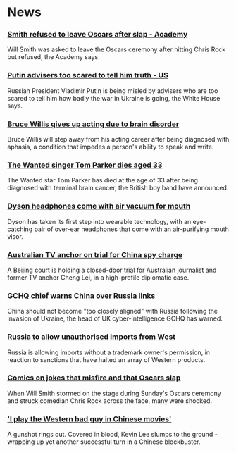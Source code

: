 # News
### [Smith refused to leave Oscars after slap - Academy](https://www.bbc.com/news/world-us-canada-60935900)
Will Smith was asked to leave the Oscars ceremony after hitting Chris Rock but refused, the Academy says.
### [Putin advisers too scared to tell him truth - US](https://www.bbc.com/news/world-europe-60936117)
Russian President Vladimir Putin is being misled by advisers who are too scared to tell him how badly the war in Ukraine is going, the White House says.
### [Bruce Willis gives up acting due to brain disorder](https://www.bbc.com/news/world-us-canada-60934576)
Bruce Willis will step away from his acting career after being diagnosed with aphasia, a condition that impedes a person's ability to speak and write.
### [The Wanted singer Tom Parker dies aged 33](https://www.bbc.com/news/entertainment-arts-60934411)
The Wanted star Tom Parker has died at the age of 33 after being diagnosed with terminal brain cancer, the British boy band have announced. 
### [Dyson headphones come with air vacuum for mouth](https://www.bbc.com/news/technology-60927032)
Dyson has taken its first step into wearable technology, with an eye-catching pair of over-ear headphones that come with an air-purifying mouth visor.
### [Australian TV anchor on trial for China spy charge](https://www.bbc.com/news/world-asia-china-60936718)
A Beijing court is holding a closed-door trial for Australian journalist and former TV anchor Cheng Lei, in a high-profile diplomatic case.
### [GCHQ chief warns China over Russia links](https://www.bbc.com/news/uk-60936056)
China should not become "too closely aligned" with Russia following the invasion of Ukraine, the head of UK cyber-intelligence GCHQ has warned.
### [Russia to allow unauthorised imports from West](https://www.bbc.com/news/world-europe-60932975)
Russia is allowing imports without a trademark owner's permission, in reaction to sanctions that have halted an array of Western products.
### [Comics on jokes that misfire and that Oscars slap](https://www.bbc.com/news/world-us-canada-60922947)
When Will Smith stormed on the stage during Sunday's Oscars ceremony and struck comedian Chris Rock across the face, many were shocked. 
### ['I play the Western bad guy in Chinese movies'](https://www.bbc.com/news/world-asia-china-60798556)
A gunshot rings out. Covered in blood, Kevin Lee slumps to the ground - wrapping up yet another successful turn in a Chinese blockbuster.
